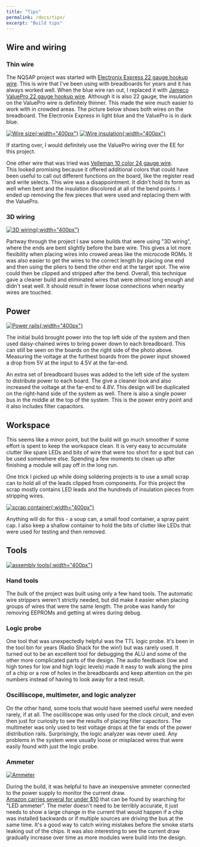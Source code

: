 ```yaml
---
title: "Tips"
permalink: /docs/tips/
excerpt: "Build tips"
---
```


## Wire and wiring

### Thin wire

The NQSAP project was started with [Electronix Express 22 gauge hookup
wire](https://www.amazon.com/Electronix-Express-Hook-Wire-Solid/dp/B00B4ZRPEY/). This is
wire that I've been using with breadboards for years and it has always worked well. When
the blue wire ran out, I replaced it with [Jameco ValuePro 22 gauge hookup
wire](https://www.jameco.com/z/JMS9313-01DB-22-AWG-6-Color-Solid-Tinned-Copper-Hook-Up-Wire-100-Feet_2159189.html).
Although it is also 22 gauge, the insulation on the ValuePro wire is definitely thinner.
This made the wire much easier to work with in crowded areas.  The picture below shows
both wires on the breadboard.  The Electronix Express in light blue and the ValuePro is in
dark blue.

[![Wire size](../../assets/images/wire-size.jpg "22 and 24 guage wire"){:width="400px"}](../../assets/images/wire-size.jpg)
[![Wire insulation](../../assets/images/wire-insulation.jpg "Electronix Express vs ValuePro"){:width="400px"}](../../assets/images/wire-insulation.jpg)

If starting over, I would definitely use the ValuePro wiring over the EE for this project.

One other wire that was tried was
[Velleman 10 color 24 gauge wire](https://www.amazon.com/Velleman-MOWM-Color-Solid-Mounting/dp/B001IRVDV4/).  
This looked promising because it offered additional colors that could have
been useful to call out different functions on the board, like the register read and write
selects.  This wire was a disappointment.  It didn't hold its form as well when bent and
the insulation discolored at all of the bend points.  I ended up removing the few pieces
that were used and replacing them with the ValuePro.

### 3D wiring

[![3D wiring](../../assets/images/3d-wiring.jpg "3D wiring"){:width="400px"}](../../assets/images/3d-wiring.jpg)

Partway through the project I saw some builds that were using "3D wiring", where the ends
are bent slightly before the bare wire.  This gives a lot more flexibility when placing
wires into crowed areas like the microcode ROMs.  It was also easier to get the wires to
the correct length by placing one end and then using the pliers to bend the other end at
the target spot.  The wire could then be clipped and stripped after the bend.  Overall,
this technique gave a cleaner build and eliminated wires that were _almost_ long enough
and didn't seat well.  It should result in fewer loose connections when nearby wires are
touched.

## Power

[![Power rails](../../assets/images/nqsap.jpg "power rails"){:width="400px"}](../../assets/images/nqsap.jpg)

The initial build brought power into the top left side of the system and then used
daisy-chained wires to bring power down to each breadboard.  This can still be seen on the
boards on the right side of the photo above.  Measuring the voltage at the furthest
boards from the power input showed a drop from 5V at the input to 4.5V at the far-end.

An extra set of breadboard buses was added to the left side of the system to distribute
power to each board.  The give a cleaner look and also increased the voltage at the
far-end to 4.8V.  This design will be duplicated on the right-hand side of the system as
well.  There is also a single power bus in the middle at the top of the system.  This is
the power entry point and it also includes filter capacitors.

## Workspace

This seems like a minor point, but the build will go much smoother if some effort is spent
to keep the workspace clean.  It is very easy to accumulate clutter like spare LEDs and
bits of wire that were too short for a spot but can be used somewhere else.  Spending a
few moments to clean up after finishing a module will pay off in the long run.

One trick I picked up while doing soldering projects is to use a small scrap can to hold
all of the leads clipped from components.  For this project the scrap mostly contains LED
leads and the hundreds of insulation pieces from stripping wires.

[![scrap container](../../assets/images/scrap-container.jpg "declutter your workspace"){:width="400px"}](../../assets/images/scrap-container.jpg)

Anything will do for this - a soup can, a small food container, a spray paint cap.  I also
keep a shallow container to hold the bits of clutter like LEDs that were used for testing
and then removed.

## Tools

[![assembly tools](../../assets/images/tools.jpg "tools"){:width="400px"}](../../assets/images/tools.jpg)

### Hand tools

The bulk of the project was built using only a few hand tools. The automatic wire
strippers weren't strictly needed, but did make it easier when placing groups of wires
that were the same length. The probe was handy for removing EEPROMs and getting at wires
during debug.

### Logic probe

One tool that was unexpectedly helpful was the TTL logic probe.  It's been in the tool bin
for years (Radio Shack for the win!) but was rarely used. It turned out to be an excellent
tool for debugging the ALU and some of the other more complicated parts of the design. The
audio feedback (low and high tones for low and high logic levels) made it easy to walk
along the pins of a chip or a row of holes in the breadboards and keep attention on the
pin numbers instead of having to look away for a test result.

### Oscilliscope, multimeter, and logic analyzer

On the other hand, some tools that would have seemed useful were needed rarely, if at all.
The oscilliscope was only used for the clock circuit, and even then just for curiosity to
see the results of placing filter capacitors.  The multimeter was only used to test
voltage drops at the far ends of the power distribution rails.  Surprisingly, the logic
analyzer was never used.  Any problems in the system were usually loose or misplaced wires
that were easily found with just the logic probe.

### Ammeter

[![Ammeter](../../assets/images/ammeter.jpg "ammeter")](../../assets/images/ammeter.jpg)

During the build, it was helpful to have an inexpensive ammeter connected to the power
supply to monitor the current draw.  
[Amazon carries several for under $10](https://www.amazon.com/Eiechip0-28-Digital-display-Volt-Meter/dp/B079L33VG2/)
that can be found by searching for "LED ammeter".  The meter doesn't need to be terribly
accurate, it just needs to show a large change in the current that would happen if a chip
was installed backwards or if multiple sources are driving the bus at the same time.  It's
a good way to catch wiring mistakes before the smoke starts leaking out of the chips.  It
was also interesting to see the current draw gradually increase over time as more modules
were build into the design.
